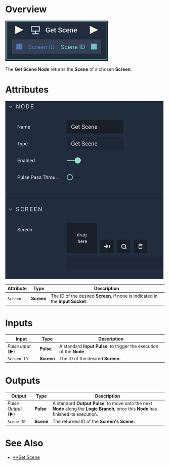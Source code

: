# Overview

![The Get Scene Node.](../../../.gitbook/assets/getscenenode.png)

The **Get Scene Node** returns the **Scene** of a chosen **Screen**.

# Attributes

![The Get Scene Node Attributes](../../../.gitbook/assets/getscenenodeattributes.png)

|Attribute|Type|Description|
|---|---|---|
|`Screen`|**Screen**|The ID of the desired **Screen**, if none is indicated in the **Input Socket**.|

# Inputs

|Input|Type|Description|
|---|---|---|
|*Pulse Input* (►)|**Pulse**|A standard **Input Pulse**, to trigger the execution of the **Node**.|
|`Screen ID`|**Screen**|The ID of the desired **Screen**.|


# Outputs

|Output|Type|Description|
|---|---|---|
|*Pulse Output* (►)|**Pulse**|A standard **Output Pulse**, to move onto the next **Node** along the **Logic Branch**, once this **Node** has finished its execution.|
|`Scene ID`|**Scene**|The returned ID of the **Screen's** **Scene**.|

# See Also

* [**Set Scene](setscene.md)

